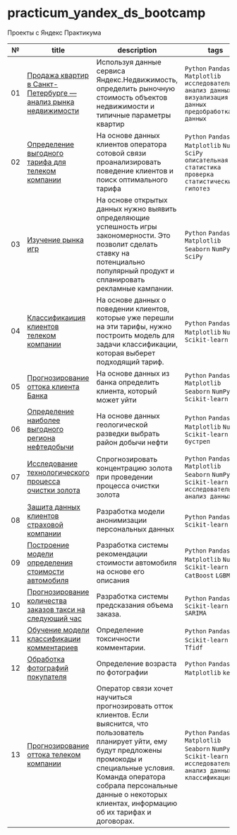 # practicum_yandex_ds_bootcamp
Проекты с Яндекс Практикума

| № | title | description | tags |
| - | ----- | ----------- | ---- |
| 01 | [Продажа квартир в Санкт-Петербурге — анализ рынка недвижимости](https://github.com/OlegSsnegirev/practicum_yandex_ds_bootcamp/blob/main/05_real_estate_market_analysis.ipynb) | Используя данные сервиса Яндекс.Недвижимость, определить рыночную стоимость объектов недвижимости и типичные параметры квартир | `Python` `Pandas` `Matplotlib` `исследовательский анализ данных` `визуализация данных` `предобработка данных` |
| 02 | [Определение выгодного тарифа для телеком компании](https://github.com/OlegSsnegirev/practicum_yandex_ds_bootcamp/blob/main/06_determining_the_best_tariff.ipynb) | На основе данных клиентов оператора сотовой связи проанализировать поведение клиентов и поиск оптимального тарифа | `Python` `Pandas` `Matplotlib` `NumPy` `SciPy` `описательная статистика` `проверка статистических гипотез`|
| 03 | [Изучение рынка игр](https://github.com/OlegSsnegirev/practicum_yandex_ds_bootcamp/blob/main/07_gaming_industry_analysis.ipynb) |  На основе открытых данных нужно выявить определяющие успешность игры закономерности. Это позволит сделать ставку на потенциально популярный продукт и спланировать рекламные кампании. | `Python` `Pandas` `Matplotlib` `Seaborn` `NumPy` `SciPy`  |
| 04 | [Классификаиция клиентов телеком компании](https://github.com/OlegSsnegirev/practicum_yandex_ds_bootcamp/blob/main/09_classification_of_telecom_company_clients.ipynb) | На основе данных о поведении клиентов, которые уже перешли на эти тарифы, нужно построить модель для задачи классификации, которая выберет подходящий тариф. |  `Python` `Pandas` `Matplotlib` `NumPy` `Scikit-learn` |
| 05 | [Прогнозирование оттока клиента Банка](https://github.com/OlegSsnegirev/practicum_yandex_ds_bootcamp/blob/main/10_bank_customer_churn.ipynb) | На основе данных из банка определить клиента, который может уйти | `Python` `Pandas` `Matplotlib` `Seaborn` `NumPy` `Scikit-learn`  |
| 06 | [Определение наиболее выгодного региона нефтедобычи](https://github.com/OlegSsnegirev/practicum_yandex_ds_bootcamp/blob/main/11_profitable_oil_production_region.ipynb) | На основе данных геологической разведки выбрать район добычи нефти | `Python` `Pandas` `Matplotlib` `NumPy` `Scikit-learn` `бустреп` |
| 07 | [Исследование технологического процесса очистки золота](https://github.com/OlegSsnegirev/practicum_yandex_ds_bootcamp/blob/main/12_gold_purification_process.ipynb) | Спрогнозировать концентрацию золота при проведении процесса очистки золота | `Python` `Pandas` `Matplotlib` `Seaborn` `NumPy` `Scikit-learn` `исследовательский анализ данных` |
| 08 | [Защита данных клиентов страховой компании](https://github.com/OlegSsnegirev/practicum_yandex_ds_bootcamp/blob/main/13_protection_of_personal_data.ipynb) | Разработка модели анонимизации персональных данных | `Python` `Pandas` `Scikit-learn` |
| 09 | [Построение модели определения стоимости автомобиля](https://github.com/OlegSsnegirev/practicum_yandex_ds_bootcamp/blob/main/14_determining_the_cost_of_cars.ipynb) | Разработка системы рекомендации стоимости автомобиля на основе его описания | `Python` `Pandas` `Matplotlib` `NumPy` `Scikit-learn` `CatBoost` `LGBM`|
| 10 | [Прогнозирование количества заказов такси на следующий час](https://github.com/OlegSsnegirev/practicum_yandex_ds_bootcamp/blob/main/15_taxi_order_forecasting.ipynb) | Разработка системы предсказания объема заказа. | `Python` `Pandas` `Scikit-learn` `SARIMA` |
| 11 | [Обучение модели классификации комментариев](https://github.com/OlegSsnegirev/practicum_yandex_ds_bootcamp/blob/main/16_classification_of_comments.ipynb) | Определение токсичности комментарии. |  `Python` `Pandas` `Scikit-learn` `nltk` `Tfidf`  |
| 12 | [Обработка фотографий покупателя](https://github.com/OlegSsnegirev/practicum_yandex_ds_bootcamp/blob/main/18_processing_buyer_photos.ipynb) | Определение возраста по фотографии |  `Python` `Pandas` `Matplotlib` `keras` |
| 13 | [Прогнозирование оттока телеком компании](https://github.com/OlegSsnegirev/practicum_yandex_ds_bootcamp/blob/main/19_telecom_company_outflow.ipynb) | Оператор связи хочет научиться прогнозировать отток клиентов. Если выяснится, что пользователь планирует уйти, ему будут предложены промокоды и специальные условия. Команда оператора собрала персональные данные о некоторых клиентах, информацию об их тарифах и договорах.  | `Python` `Pandas` `Matplotlib` `Seaborn` `NumPy` `Scikit-learn` `исследовательский анализ данных` `классификация` |
